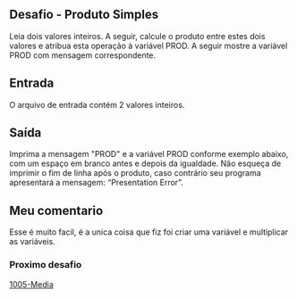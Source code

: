 ## Desafio - Produto Simples

Leia dois valores inteiros. A seguir, calcule o produto entre estes dois valores e atribua esta operação à variável PROD. A seguir mostre a variável PROD com mensagem correspondente.   

## Entrada
O arquivo de entrada contém 2 valores inteiros.

## Saída
Imprima a mensagem "PROD" e a variável PROD conforme exemplo abaixo, com um espaço em branco antes e depois da igualdade. Não esqueça de imprimir o fim de linha após o produto, caso contrário seu programa apresentará a mensagem: “Presentation Error”.

## Meu comentario

Esse é muito facil, é a unica coisa que fiz foi criar uma variável e multiplicar as variáveis.

### Proximo desafio

[1005-Media](https://github.com/fbrunoviana/javascript-beecrowd/tree/main/00-Iniciante/1005-media)